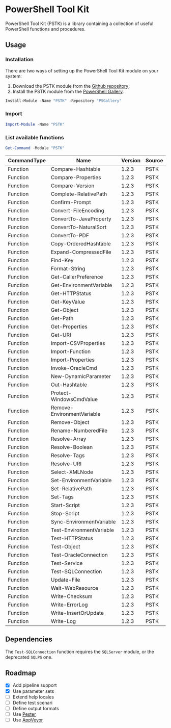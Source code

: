 # PowerShell Tool Kit

PowerShell Tool Kit (PSTK) is a library containing a collection of useful PowerShell functions and procedures.

## Usage

### Installation

There are two ways of setting up the PowerShell Tool Kit module on your system:
1. Download the PSTK module from the [Github repository](https://github.com/Akaizoku/PSTK);
1. Install the PSTK module from the [PowerShell Gallery](https://www.powershellgallery.com/packages/PSTK).

```powershell
Install-Module -Name "PSTK" -Repository "PSGallery"
```

### Import

```powershell
Import-Module -Name "PSTK"
```

### List available functions

```powershell
Get-Command -Module "PSTK"
```

| CommandType | Name                       | Version | Source |
| ----------- | -------------------------- | ------- | ------ |
| Function    | Compare-Hashtable          | 1.2.3   | PSTK   |
| Function    | Compare-Properties         | 1.2.3   | PSTK   |
| Function    | Compare-Version            | 1.2.3   | PSTK   |
| Function    | Complete-RelativePath      | 1.2.3   | PSTK   |
| Function    | Confirm-Prompt             | 1.2.3   | PSTK   |
| Function    | Convert-FileEncoding       | 1.2.3   | PSTK   |
| Function    | ConvertTo-JavaProperty     | 1.2.3   | PSTK   |
| Function    | ConvertTo-NaturalSort      | 1.2.3   | PSTK   |
| Function    | ConvertTo-PDF              | 1.2.3   | PSTK   |
| Function    | Copy-OrderedHashtable      | 1.2.3   | PSTK   |
| Function    | Expand-CompressedFile      | 1.2.3   | PSTK   |
| Function    | Find-Key                   | 1.2.3   | PSTK   |
| Function    | Format-String              | 1.2.3   | PSTK   |
| Function    | Get-CallerPreference       | 1.2.3   | PSTK   |
| Function    | Get-EnvironmentVariable    | 1.2.3   | PSTK   |
| Function    | Get-HTTPStatus             | 1.2.3   | PSTK   |
| Function    | Get-KeyValue               | 1.2.3   | PSTK   |
| Function    | Get-Object                 | 1.2.3   | PSTK   |
| Function    | Get-Path                   | 1.2.3   | PSTK   |
| Function    | Get-Properties             | 1.2.3   | PSTK   |
| Function    | Get-URI                    | 1.2.3   | PSTK   |
| Function    | Import-CSVProperties       | 1.2.3   | PSTK   |
| Function    | Import-Function            | 1.2.3   | PSTK   |
| Function    | Import-Properties          | 1.2.3   | PSTK   |
| Function    | Invoke-OracleCmd           | 1.2.3   | PSTK   |
| Function    | New-DynamicParameter       | 1.2.3   | PSTK   |
| Function    | Out-Hashtable              | 1.2.3   | PSTK   |
| Function    | Protect-WindowsCmdValue    | 1.2.3   | PSTK   |
| Function    | Remove-EnvironmentVariable | 1.2.3   | PSTK   |
| Function    | Remove-Object              | 1.2.3   | PSTK   |
| Function    | Rename-NumberedFile        | 1.2.3   | PSTK   |
| Function    | Resolve-Array              | 1.2.3   | PSTK   |
| Function    | Resolve-Boolean            | 1.2.3   | PSTK   |
| Function    | Resolve-Tags               | 1.2.3   | PSTK   |
| Function    | Resolve-URI                | 1.2.3   | PSTK   |
| Function    | Select-XMLNode             | 1.2.3   | PSTK   |
| Function    | Set-EnvironmentVariable    | 1.2.3   | PSTK   |
| Function    | Set-RelativePath           | 1.2.3   | PSTK   |
| Function    | Set-Tags                   | 1.2.3   | PSTK   |
| Function    | Start-Script               | 1.2.3   | PSTK   |
| Function    | Stop-Script                | 1.2.3   | PSTK   |
| Function    | Sync-EnvironmentVariable   | 1.2.3   | PSTK   |
| Function    | Test-EnvironmentVariable   | 1.2.3   | PSTK   |
| Function    | Test-HTTPStatus            | 1.2.3   | PSTK   |
| Function    | Test-Object                | 1.2.3   | PSTK   |
| Function    | Test-OracleConnection      | 1.2.3   | PSTK   |
| Function    | Test-Service               | 1.2.3   | PSTK   |
| Function    | Test-SQLConnection         | 1.2.3   | PSTK   |
| Function    | Update-File                | 1.2.3   | PSTK   |
| Function    | Wait-WebResource           | 1.2.3   | PSTK   |
| Function    | Write-Checksum             | 1.2.3   | PSTK   |
| Function    | Write-ErrorLog             | 1.2.3   | PSTK   |
| Function    | Write-InsertOrUpdate       | 1.2.3   | PSTK   |
| Function    | Write-Log                  | 1.2.3   | PSTK   |

## Dependencies

The `Test-SQLConnection` function requires the `SQLServer` module, or the deprecated `SQLPS` one.

## Roadmap

-   [x] Add pipeline support
-   [x] Use parameter sets
-   [ ] Extend help locales
-   [ ] Define test scenari
-   [ ] Define output formats
-   [ ] Use [Pester](https://github.com/pester/Pester)
-   [ ] Use [AppVeyor](https://www.appveyor.com/)
